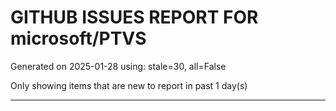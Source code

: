 
# GITHUB ISSUES REPORT FOR microsoft/PTVS


Generated on 2025-01-28 using: stale=30, all=False


Only showing items that are new to report in past 1 day(s)


---




















